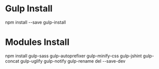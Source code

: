 Gulp Install
============
npm install --save gulp-install


Modules Install
===============
npm install gulp-sass gulp-autoprefixer gulp-minify-css gulp-jshint gulp-concat gulp-uglify gulp-notify gulp-rename del --save-dev
